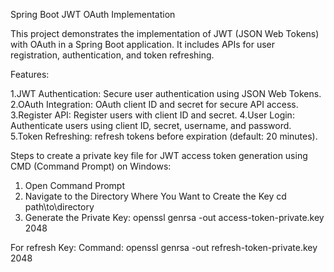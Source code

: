 Spring Boot JWT OAuth Implementation


This project demonstrates the implementation of JWT (JSON Web Tokens) with OAuth in a Spring Boot application. It includes APIs for user registration, authentication, and token refreshing.

Features:

1.JWT Authentication: Secure user authentication using JSON Web Tokens.
2.OAuth Integration: OAuth client ID and secret for secure API access.
3.Register API: Register users with client ID and secret.
4.User Login: Authenticate users using client ID, secret, username, and password.
5.Token Refreshing:  refresh tokens before expiration (default: 20 minutes).


Steps to create a private key file for JWT access token generation using CMD (Command Prompt) on Windows:
1. Open Command Prompt
2. Navigate to the Directory Where You Want to Create the Key
  cd path\to\directory
3. Generate the Private Key:
 openssl genrsa -out access-token-private.key 2048

For refresh Key:
Command:
openssl genrsa -out refresh-token-private.key 2048